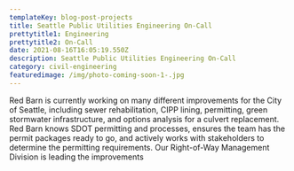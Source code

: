 ```yaml
---
templateKey: blog-post-projects
title: Seattle Public Utilities Engineering On-Call
prettytitle1: Engineering
prettytitle2: On-Call
date: 2021-08-16T16:05:19.550Z
description: Seattle Public Utilities Engineering On-Call
category: civil-engineering
featuredimage: /img/photo-coming-soon-1-.jpg
---
```

Red Barn is currently working on many different improvements for the City of Seattle, including sewer rehabilitation, CIPP lining, permitting, green stormwater infrastructure, and options analysis for a culvert replacement.  Red Barn knows SDOT permitting and processes, ensures the team has the permit packages ready to go, and actively works with stakeholders to determine the permitting requirements.  Our Right-of-Way Management Division is leading the improvements
